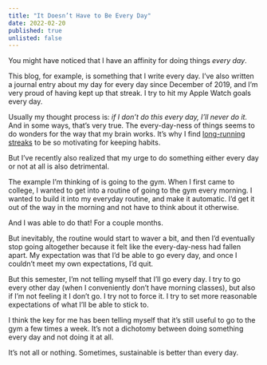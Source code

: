 ```yaml
---
title: "It Doesn’t Have to Be Every Day"
date: 2022-02-20
published: true
unlisted: false
---
```


You might have noticed that I have an affinity for doing things _every day_.

This blog, for example, is something that I write every day. I’ve also written a journal entry about my day for every day since December of 2019, and I’m very proud of having kept up that streak. I try to hit my Apple Watch goals every day.

Usually my thought process is: _if I don’t do this every day, I’ll never do it._ And in some ways, that’s very true. The every-day-ness of things seems to do wonders for the way that my brain works. It’s why I find [long-running streaks](https://benborgers.com/posts/streaks) to be so motivating for keeping habits.

But I’ve recently also realized that my urge to do something either every day or not at all is also detrimental.

The example I’m thinking of is going to the gym. When I first came to college, I wanted to get into a routine of going to the gym every morning. I wanted to build it into my everyday routine, and make it automatic. I’d get it out of the way in the morning and not have to think about it otherwise.

And I was able to do that! For a couple months.

But inevitably, the routine would start to waver a bit, and then I’d eventually stop going altogether because it felt like the every-day-ness had fallen apart. My expectation was that I’d be able to go every day, and once I couldn’t meet my own expectations, I’d quit.

But this semester, I’m not telling myself that I’ll go every day. I try to go every other day (when I conveniently don’t have morning classes), but also if I’m not feeling it I don’t go. I try not to force it. I try to set more reasonable expectations of what I’ll be able to stick to.

I think the key for me has been telling myself that it’s still useful to go to the gym a few times a week. It’s not a dichotomy between doing something every day and not doing it at all.

It’s not all or nothing. Sometimes, sustainable is better than every day.
